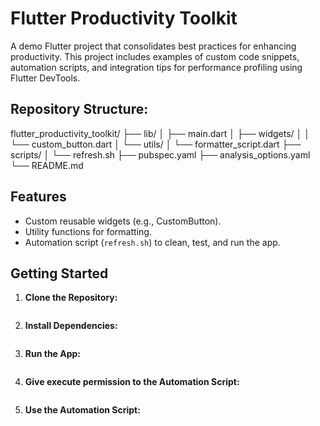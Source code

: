 # Flutter Productivity Toolkit

A demo Flutter project that consolidates best practices for enhancing productivity. This project
includes examples of custom code snippets, automation scripts, and integration tips for performance
profiling using Flutter DevTools.

## Repository Structure:

flutter_productivity_toolkit/
├── lib/
│ ├── main.dart
│ ├── widgets/
│ │ └── custom_button.dart
│ └── utils/
│ └── formatter_script.dart
├── scripts/
│ └── refresh.sh
├── pubspec.yaml
├── analysis_options.yaml
└── README.md

## Features

- Custom reusable widgets (e.g., CustomButton).
- Utility functions for formatting.
- Automation script (`refresh.sh`) to clean, test, and run the app.

## Getting Started

1. **Clone the Repository:**
   ``` git clone https://github.com/YourGitHubUsername/flutter-productivity-toolkit.git

2. **Install Dependencies:**
   ``` flutter pub get

3. **Run the App:**
   ``` flutter run

4. **Give execute permission to the Automation Script:**
   ``` chmod +x scripts/refresh.sh

5. **Use the Automation Script:**
   ``` ./scripts/refresh.sh
